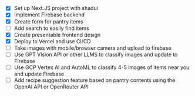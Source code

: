 ## 

-  [x] Set up Next.JS project with shadui
-  [x] Implement Firebase backend
-  [x] Create form for pantry items
-  [ ] Add search to easily find items
-  [x] Create presentable frontend design
-  [x] Deploy to Vercel and use CI/CD
-  [ ] Take images with mobile/browser camera and upload to firebase
-  [ ] Use GPT Vision API or other LLMS to classify images and update to Firebase
-  [ ] Use GCP Vertex AI and AutoML to classify 4-5 images of items near you and update Firebase
-  [ ] Add recipe suggestion feature based on pantry contents using the OpenAI API or OpenRouter API
